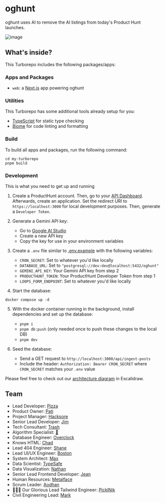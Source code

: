 # oghunt

oghunt uses AI to remove the AI listings from today's Product Hunt launches.

![image](https://github.com/user-attachments/assets/28118c37-06df-4081-9504-cac4f18c7c76)


## What's inside?

This Turborepo includes the following packages/apps:

### Apps and Packages

- `web`: a [Next.js](https://nextjs.org/) app powering oghunt

### Utilities

This Turborepo has some additional tools already setup for you:

- [TypeScript](https://www.typescriptlang.org/) for static type checking
- [Biome](https://biomejs.dev/) for code linting and formatting

### Build

To build all apps and packages, run the following command:

```
cd my-turborepo
pnpm build
```

### Development

This is what you need to get up and running

1. Create a ProductHunt account. Then, go to your [API Dashboard](https://www.producthunt.com/v2/oauth/applications). Afterwards, create an application. Set the redirect URI to `https://localhost:3000` for local development purposes. Then, generate a `Developer Token`.

2. Generate a Gemini API key:
   - Go to [Google AI Studio](https://aistudio.google.com/apikey)
   - Create a new API key
   - Copy the key for use in your environment variables

3. Create a `.env` file similar to [.env.example](/.env.example) with the following variables:
   - `CRON_SECRET`: Set to whatever you'd like locally
   - `DATABASE_URL`: Set to `"postgresql://dev:dev@localhost:5432/oghunt"`
   - `GEMINI_API_KEY`: Your Gemini API key from step 2
   - `PRODUCTHUNT_TOKEN`: Your ProductHunt Developer Token from step 1
   - `LOOPS_FORM_ENDPOINT`:  Set to whatever you'd like locally

4. Start the database:
```
docker compose up -d
```

5. With the docker container running in the background, install dependencies and set up the database:
   - `pnpm i`
   - `pnpm db:push` (only needed once to push these changes to the local DB)
   - `pnpm dev`

6. Seed the database:
   - Send a GET request to `http://localhost:3000/api/ingest-posts`
   - Include the header: `Authorization: Bearer CRON_SECRET` where `CRON_SECRET` matches your `.env` value

Please feel free to check out our [architecture diagram](./public/og-hunt-diagram.excalidraw) in Excalidraw.

## Team

- Lead Developer: [Pizza](https://github.com/RossLitzenberger)
- Product Owner: [Pati](https://typehero.dev/)
- Project Manager: [Hacksore](https://github.com/Hacksore)
- Senior Lead Developer: [Jim](https://github.com/JoshHyde9)
- Tech Consultant: [Trash](https://github.com/bautistaaa)
- Algorithm Specialist: [🐝](https://github.com/ArcherScript)
- Database Engineer: [Overclock](https://github.com/LucFauvel)
- Knows HTML: [Chad](https://github.com/chadstewart)
- Lead 404 Engineer: [Shane](https://github.com/swalker326)
- Lead UI/UX Engineer: [Boston](https://github.com/BostonRohan)
- System Architect: [Max](https://github.com/maxdemaio)
- Data Scientist: [TypeSafe](https://github.com/typesafeui)
- Data Visualization: [Nathan](https://github.com/nathanroark)
- Senior Lead Frontend Developer: [Jean](https://github.com/Kampouse)
- Human Resources: [Metalface](https://github.com/metal-face)
- Scrum Leader: [Aodhan](https://github.com/MVAodhan)
- 👑✨💅 Our Glorious Lead Tailwind Engineer: [PicklNik](https://github.com/picklenik)
- Civil Engineering Lead: [Mark](https://github.com/markkhoo)

